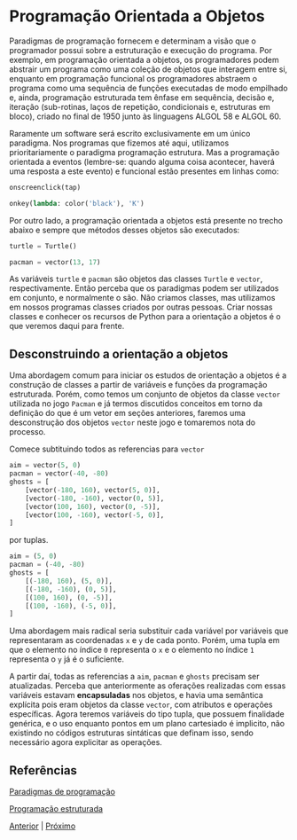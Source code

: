# Programação Orientada a Objetos

Paradigmas de programação fornecem e determinam a visão que o programador possui
sobre a estruturação e execução do programa. Por exemplo, em programação orientada
a objetos, os programadores podem abstrair um programa como uma coleção de objetos
que interagem entre si, enquanto em programação funcional os programadores abstraem
o programa como uma sequência de funções executadas de modo empilhado e, ainda,
programação estruturada tem ênfase em sequência, decisão e, iteração (sub-rotinas,
laços de repetição, condicionais e, estruturas em bloco), criado no final de 1950
junto às linguagens ALGOL 58 e ALGOL 60.

Raramente um software será escrito exclusivamente em um único paradigma. Nos 
programas que fizemos até aqui, utilizamos prioritariamente o paradigma programação
estrutura. Mas a programação orientada a eventos (lembre-se: quando alguma coisa 
acontecer, haverá uma resposta a este evento) e funcional estão presentes em 
linhas como:

```python
onscreenclick(tap)

onkey(lambda: color('black'), 'K')
```
Por outro lado, a programação orientada a objetos está presente no trecho abaixo e sempre que métodos desses objetos são executados:

```python
turtle = Turtle()

pacman = vector(13, 17)
```

As variáveis `turtle` e `pacman` são objetos das classes `Turtle` e `vector`, 
respectivamente. Então perceba que os paradigmas podem ser utilizados em conjunto,
e normalmente o são. Não criamos classes, mas utilizamos em nossos programas 
classes criados por outras pessoas. Criar nossas classes e conhecer os recursos
de Python para a orientação a objetos é o que veremos daqui para frente.

## Desconstruindo a orientação a objetos

Uma abordagem comum para iniciar os estudos de orientação a objetos é a construção 
de classes a partir de variáveis e funções da programação estruturada. Porém, 
como temos um conjunto de objetos da classe `vector` utilizada no jogo `Pacman`
e já termos discutidos conceitos em torno da definição do que é um vetor em seções
anteriores, faremos uma desconstrução dos objetos `vector` neste jogo e tomaremos
nota do processo.

Comece subtituindo todos as referencias para `vector` 

```python
aim = vector(5, 0)
pacman = vector(-40, -80)
ghosts = [
    [vector(-180, 160), vector(5, 0)],
    [vector(-180, -160), vector(0, 5)],
    [vector(100, 160), vector(0, -5)],
    [vector(100, -160), vector(-5, 0)],
]
```
por tuplas.
```python
aim = (5, 0)
pacman = (-40, -80)
ghosts = [
    [(-180, 160), (5, 0)],
    [(-180, -160), (0, 5)],
    [(100, 160), (0, -5)],
    [(100, -160), (-5, 0)],
]
```

Uma abordagem mais radical seria substituir cada variável por variáveis que
representaram as coordenadas `x` e `y` de cada ponto. Porém, uma tupla em que
o elemento no índice `0` representa o `x` e o elemento no índice `1` representa
o `y` já é o suficiente.

A partir daí, todas as referencias a `aim`, `pacman` e `ghosts` precisam ser
atualizadas. Perceba que anteriormente as oferações realizadas com essas variáveis
estavam **encapsuladas** nos objetos, e havia uma semântica explícita pois eram 
objetos da classe `vector`, com atributos e operações específicas. Agora teremos
variáveis do tipo tupla, que possuem finalidade genérica, e o uso enquanto pontos
em um plano cartesiado é implicito, não existindo no códigos estruturas sintáticas
que definam isso, sendo necessário agora explicitar as operações.

## Referências
[Paradigmas de programação](https://pt.wikipedia.org/wiki/Paradigma_de_programa%C3%A7%C3%A3o)

[Programação estruturada](https://pt.wikipedia.org/wiki/Programa%C3%A7%C3%A3o_estruturada)


[Anterior](/05_free_python_games/05_fpg_pacman.md) | [Próximo](02_poo_vector.md)
